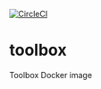 [![CircleCI](https://circleci.com/gh/asymmetric/toolbox.svg?style=svg)](https://circleci.com/gh/asymmetric/toolbox)

# toolbox
Toolbox Docker image
